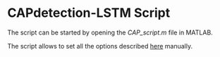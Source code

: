 # CAPdetection-LSTM Script

The script can be started by opening the *CAP_script.m* file in MATLAB.

The script allows to set all the options described [here](/GUI/README.md) manually.